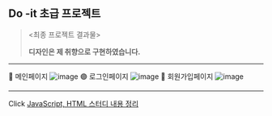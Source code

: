 ## Do -it 초급 프로젝트
><최종 프로젝트 결과물>
>
>**디자인은 제 취향으로 구현하였습니다.**
---
🔵 메인페이지
![image](https://user-images.githubusercontent.com/98999882/173227367-9efa0fc6-2b2d-4b85-a638-706903eca387.png)
🟣 로그인페이지
![image](https://user-images.githubusercontent.com/98999882/173227595-8b176101-346c-403c-8045-f43c86b7724f.png)
🔘 회원가입페이지
![image](https://user-images.githubusercontent.com/98999882/173227401-dfa70254-7c4f-475b-836f-300d8fdbb3f9.png)
___
Click [JavaScript, HTML 스터디 내용 정리](https://www.notion.so/Java-Script-a65ee3eaf1b04d11ad712dc7caca7ceb)
